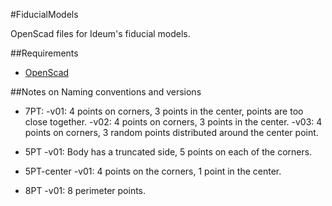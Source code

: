 #FiducialModels

OpenScad files for Ideum's fiducial models.

##Requirements
- [OpenScad](http://www.openscad.org/)

##Notes on Naming conventions and versions

- 7PT:
	-v01: 4 points on corners, 3 points in the center, points are too close together.
	-v02: 4 points on corners, 3 points in the center.
	-v03: 4 points on corners, 3 random points distributed around the center point.

- 5PT
	-v01: Body has a truncated side, 5 points on each of the corners.
	
- 5PT-center
	-v01: 4 points on the corners, 1 point in the center.
	
- 8PT
	-v01: 8 perimeter points.

